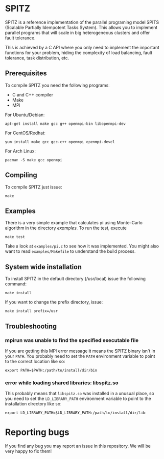 # SPITZ

SPITZ is a reference implementation of the parallel programing model
SPITS (Scalable Partially Idempotent Tasks System). This allows you to
implement parallel programs that will scale in big heterogeneous
clusters and offer fault tolerance.

This is achieved by a C API where you only need to implement the
important functions for your problem, hiding the complexity of load
balancing, fault tolerance, task distribution, etc.

## Prerequisites

To compile SPITZ you need the following programs:

 * C and C++ compiler
 * Make
 * MPI

For Ubuntu/Debian:

    apt-get install make gcc g++ openmpi-bin libopenmpi-dev

For CentOS/Redhat:

    yum install make gcc gcc-c++ openmpi openmpi-devel

For Arch Linux:

    pacman -S make gcc openmpi

## Compiling

To compile SPITZ just issue:

    make

## Examples

There is a very simple example that calculates pi using Monte-Carlo
algorithm in the directory _examples_. To run the test, execute

    make test

Take a look at `examples/pi.c` to see how it was implemented. You might
also want to read `examples/Makefile` to understand the build process.

## System wide installation

To install SPITZ in the default directory (/usr/local) issue the
following command:

    make install

If you want to change the prefix directory, issue:

    make install prefix=/usr

## Troubleshooting

### mpirun was unable to find the specified executable file

If you are getting this MPI error message it means the SPITZ binary
isn't in your `PATH`. You probably need to set the `PATH` environment
variable to point to the correct location like so:

    export PATH=$PATH:/path/to/install/dir/bin

### error while loading shared libraries: libspitz.so

This probably means that `libspitz.so` was installed in a unusual place,
so you need to set the `LD_LIBRARY_PATH` environment variable to point
to the installation directory like so:

    export LD_LIBRARY_PATH=$LD_LIBRARY_PATH:/path/to/install/dir/lib

# Reporting bugs

If you find any bug you may report an issue in this repository. We will
be very happy to fix them!

<!-- vim:tw=72:sw=4:et:sta:spell
-->
